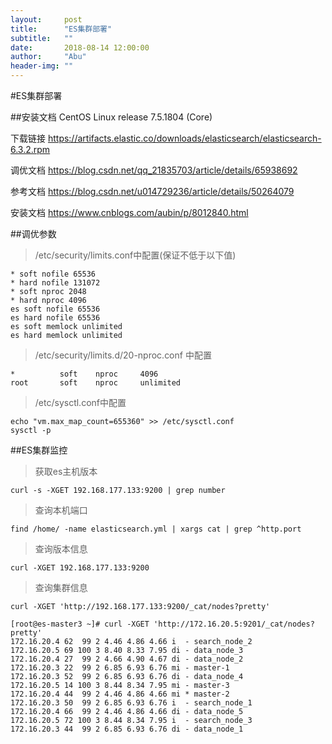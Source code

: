 ```yaml
---
layout:     post
title:      "ES集群部署"
subtitle:   ""
date:       2018-08-14 12:00:00
author:     "Abu"
header-img: ""
---
```


#ES集群部署

##安装文档
CentOS Linux release 7.5.1804 (Core) 

下载链接 https://artifacts.elastic.co/downloads/elasticsearch/elasticsearch-6.3.2.rpm

调优文档 https://blog.csdn.net/qq_21835703/article/details/65938692

参考文档 https://blog.csdn.net/u014729236/article/details/50264079

安装文档 https://www.cnblogs.com/aubin/p/8012840.html 

##调优参数
> /etc/security/limits.conf中配置(保证不低于以下值)

```
* soft nofile 65536
* hard nofile 131072
* soft nproc 2048
* hard nproc 4096
es soft nofile 65536
es hard nofile 65536
es soft memlock unlimited
es hard memlock unlimited
```

> /etc/security/limits.d/20-nproc.conf 中配置

```
*          soft    nproc     4096
root       soft    nproc     unlimited
```
> /etc/sysctl.conf中配置

```
echo "vm.max_map_count=655360" >> /etc/sysctl.conf
sysctl -p
```

##ES集群监控
> 获取es主机版本

```
curl -s -XGET 192.168.177.133:9200 | grep number
```

> 查询本机端口

```
find /home/ -name elasticsearch.yml | xargs cat | grep ^http.port
```

> 查询版本信息

```
curl -XGET 192.168.177.133:9200
```

> 查询集群信息

```
curl -XGET 'http://192.168.177.133:9200/_cat/nodes?pretty'
```

```
[root@es-master3 ~]# curl -XGET 'http://172.16.20.5:9201/_cat/nodes?pretty'
172.16.20.4 62  99 2 4.46 4.86 4.66 i  - search_node_2
172.16.20.5 69 100 3 8.40 8.33 7.95 di - data_node_3
172.16.20.4 27  99 2 4.66 4.90 4.67 di - data_node_2
172.16.20.3 22  99 2 6.85 6.93 6.76 mi - master-1
172.16.20.3 52  99 2 6.85 6.93 6.76 di - data_node_4
172.16.20.5 14 100 3 8.44 8.34 7.95 mi - master-3
172.16.20.4 44  99 2 4.46 4.86 4.66 mi * master-2
172.16.20.3 50  99 2 6.85 6.93 6.76 i  - search_node_1
172.16.20.4 66  99 2 4.46 4.86 4.66 di - data_node_5
172.16.20.5 72 100 3 8.44 8.34 7.95 i  - search_node_3
172.16.20.3 44  99 2 6.85 6.93 6.76 di - data_node_1
```
